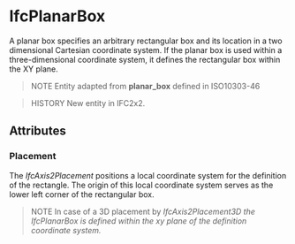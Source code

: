# IfcPlanarBox

A planar box specifies an arbitrary rectangular box and its location in a two dimensional Cartesian coordinate system. If the planar box is used within a three-dimensional coordinate system, it defines the rectangular box within the XY plane.<!-- end of definition -->

> NOTE  Entity adapted from **planar_box** defined in ISO10303-46

> HISTORY  New entity in IFC2x2.

## Attributes

### Placement
The _IfcAxis2Placement_ positions a local coordinate system for the definition of the rectangle. The origin of this local coordinate system serves as the lower left corner of the rectangular box.

> NOTE  In case of a 3D placement by _IfcAxis2Placement3D the _IfcPlanarBox_ is defined within the xy plane of the definition coordinate system._
